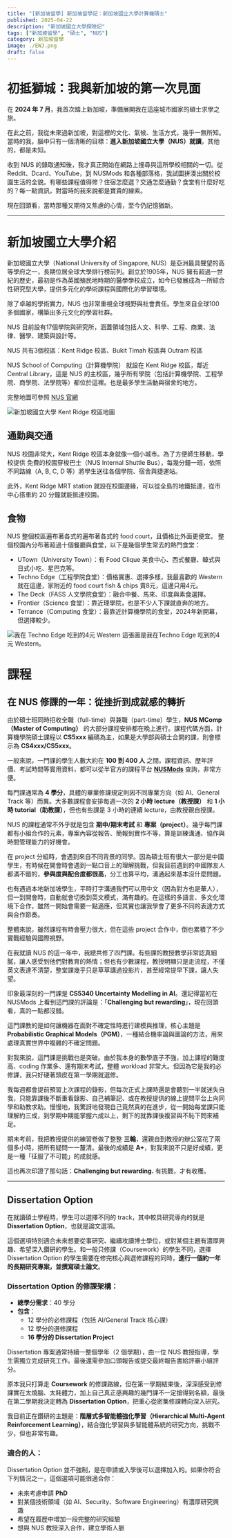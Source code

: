 ```yaml
---
title: "[新加坡留學] 新加坡留學記：新加坡國立大學計算機碩士"
published: 2025-04-22
description: "新加坡國立大學探險記"
tags: ["新加坡留學", "碩士", "NUS"]
category: 新加坡留學
image: ./EWJ.png
draft: false
---
```


# 初抵獅城：我與新加坡的第一次見面

在 **2024 年 7 月**，我首次踏上新加坡，準備展開我在這座城市國家的碩士求學之旅。

在此之前，我從未來過新加坡，對這裡的文化、氣候、生活方式，幾乎一無所知。當時的我，腦中只有一個清晰的目標：**進入新加坡國立大學（NUS）就讀**，其他的，都是未知。

收到 NUS 的錄取通知後，我才真正開始在網路上搜尋與這所學校相關的一切。從 Reddit、Dcard、YouTube，到 NUSMods 和各種部落格，我試圖拼湊出關於校園生活的全貌。有哪些課程值得修？住宿怎麼選？交通怎麼通勤？食堂有什麼好吃的？每一點資訊，對當時的我來說都是寶貴的線索。

現在回頭看，當時那種又期待又焦慮的心情，至今仍記憶猶新。

---

# 新加坡國立大學介紹
新加坡國立大學（National University of Singapore, NUS）是亞洲最具聲望的高等學府之一，長期位居全球大學排行榜前列。創立於1905年，NUS 擁有超過一世紀的歷史，最初是作為英國殖民地時期的醫學學校成立，如今已發展成為一所綜合性研究型大學，提供多元化的學術課程與國際化的學習環境。  

除了卓越的學術實力，NUS 也非常重視全球視野與社會責任。學生來自全球100多個國家，構築出多元文化的學習社群。  

NUS 目前設有17個學院與研究所，涵蓋領域包括人文、科學、工程、商業、法律、醫學、建築與設計等。  

NUS 共有3個校區：Kent Ridge 校區、Bukit Timah 校區與 Outram 校區  

NUS School of Computing（計算機學院） 就設在 Kent Ridge 校區，鄰近 Central Library，這是 NUS 的主校區，幾乎所有學院（包括計算機學院、工程學院、商學院、法學院等）都位於這裡。也是最多學生活動與宿舍的地方。  

完整地圖可參照 [NUS 官網](https://map.nus.edu.sg)

![新加坡國立大學 Kent Ridge 校區地圖](school_campus.png)

## 通勤與交通
NUS 校園非常大，Kent Ridge 校區本身就像一個小城市。為了方便師生移動，學校提供 免費的校園穿梭巴士（NUS Internal Shuttle Bus），每幾分鐘一班，依照不同路線（A, B, C, D 等）將學生送往各個學院、宿舍與捷運站。

此外，Kent Ridge MRT station 就設在校園邊緣，可以從全島的地鐵抵達，從市中心搭車約 20 分鐘就能抵達校園。

## 食物
NUS 整個校區遍布著各式的遍布著各式的 food court，且價格比外面更便宜。
整個校園內分布著超過十個餐廳與食堂，以下是幾個學生常去的熱門食堂：
- UTown（University Town）：有 Food Clique 美食中心、西式餐廳、韓式與日式小吃、星巴克等。
- Techno Edge（工程學院食堂）：價格實惠、選擇多樣，我最喜歡的 Western 就在這邊，家附近的 food court fish & chips 賣8元，這邊只用4元。
- The Deck（FASS 人文學院食堂）：融合中餐、馬來、印度與素食選擇。
- Frontier（Science 食堂）：靠近理學院，也是不少人下課就直奔的地方。
- Terrance（Computing 食堂）：最靠近計算機學院的食堂，2024年新開幕，但選擇較少。

![我在 Techno Edge 吃到的4元 Western](food.png)
這張圖是我在Techno Edge 吃到的4元 Western。

# 課程

## 在 NUS 修課的一年：從挫折到成就感的轉折

由於碩士班同時招收全職（full-time）與兼職（part-time）學生，**NUS MComp（Master of Computing）** 的大部分課程安排都在晚上進行。課程代碼方面，計算機學院碩士課程以 **CS5xxx** 編碼為主，如果是大學部與碩士合開的課，則會標示為 **CS4xxx/CS5xxx**。

一般來說，一門課的學生人數大約在 **100 到 400 人** 之間。課程資訊、歷年評價、考試時間等實用資料，都可以從半官方的課程平台 [**NUSMods**](https://nusmods.com/timetable/sem-2) 查詢，非常方便。

每門課通常為 **4 學分**，具體的畢業修課規定則因不同專業方向（如 AI、General Track 等）而異。大多數課程會安排每週一次的 **2 小時 lecture（教授課）** 和 **1 小時 tutorial（助教課）**，但也有些課是 3 小時的連續 lecture，由教授親自授課。

NUS 的課程通常不外乎就是包含 **期中/期末考試** 和 **專案（project）**。幾乎每門課都有小組合作的元素，專案內容從報告、簡報到實作不等，算是訓練溝通、協作與時間管理能力的好機會。

在 project 分組時，會遇到來自不同背景的同學。因為碩士班有很大一部分是中國學生，有時候在開會時會遇到一點口音上的理解挑戰，但我目前遇到的中國隊友人都滿不錯的，**參與度與配合度都很高**，分工也算平均，溝通起來基本沒什麼問題。

也有遇過本地新加坡學生，平時打字溝通我們可以用中文（因為對方也是華人），但一到開會時，自動就會切換到英文模式，滿有趣的。在這樣的多語言、多文化環境下合作，雖然一開始會需要一點適應，但其實也讓我學會了更多不同的表達方式與合作節奏。

整體來說，雖然課程有時會壓力很大，但在這些 project 合作中，倒也累積了不少實戰經驗與國際視野。

在我就讀 NUS 的這一年中，我總共修了四門課。有些課的教授教學非常認真細膩，讓人感受到他們對教育的熱情；但也有少數課程，教授明顯只是走流程，不僅英文表達不清楚，整堂課幾乎只是草草講過投影片，甚至經常提早下課，讓人失望。

印象最深刻的一門課是 **CS5340 Uncertainty Modelling in AI**。還記得當初在 NUSMods 上看到這門課的評論是：「**Challenging but rewarding**」，現在回頭看，真的一點都沒錯。

這門課教的是如何讓機器在面對不確定性時進行建模與推理，核心主題是 **Probabilistic Graphical Models（PGM）**，一種結合機率論與圖論的方法，用來處理真實世界中複雜的不確定問題。

對我來說，這門課是挑戰也是突破。由於我本身的數學底子不強，加上課程的難度高、coding 作業多、還有期末考試，整體 workload 非常大。但因為它是我的必修課，我只好硬著頭皮在第一學期就選修。

我每週都會提前預習上次課程的錄影，但每次正式上課時還是會聽到一半就迷失自我，只能靠課後不斷重看錄影、自己補筆記、或在教授提供的線上提問平台上向同學和助教求助。慢慢地，我驚訝地發現自己竟然真的在進步，從一開始每堂課只能理解約三成，到學期中期能掌握六成以上，剩下的就靠課後複習與不恥下問來補足。

期末考前，我把教授提供的練習卷做了整整 **三輪**，還親自到教授的辦公室花了兩個多小時，把所有疑問一一釐清。最後的成績是 **A+**，對我來說不只是好成績，更是一種「征服了不可能」的成就感。

這也再次印證了那句話：**Challenging but rewarding.** 有挑戰，才有收穫。

---

## Dissertation Option

在就讀碩士學程時，學生可以選擇不同的 track，其中較具研究導向的就是 **Dissertation Option**，也就是論文選項。

這個選項特別適合未來想要從事研究、繼續攻讀博士學位，或對某個主題有濃厚興趣、希望深入鑽研的學生。和一般只修課（Coursework）的學生不同，選擇 Dissertation Option 的學生需要在修完核心與選修課程的同時，**進行一個約一年的長期研究專案，並撰寫碩士論文**。

### Dissertation Option 的修課架構：

- **總學分需求**：40 學分  
- **包含**：
  - 12 學分的必修課程（包括 AI/General Track 核心課）
  - 12 學分的選修課程
  - **16 學分的 Dissertation Project**

Dissertation 專案通常持續一整個學年（2 個學期），由一位 NUS 教授指導，學生需獨立完成研究工作。最後還需參加口頭報告或提交最終報告書給評審小組評分。 

原本我只打算走 **Coursework** 的修課路線，但在第一學期結束後，深深感受到修課實在太燒腦、太耗體力，加上自己真正感興趣的幾門課不一定搶得到名額，最後在第二學期我決定轉為 **Dissertation Option**，把重心從密集修課轉向深入研究。

我目前正在鑽研的主題是：**階層式多智能體強化學習（Hierarchical Multi-Agent Reinforcement Learning）**，結合強化學習與多智能體系統的研究方向，挑戰不少，但也非常有趣。

### 適合的人：

Dissertation Option 並不強制，是在申請或入學後可以選擇加入的。如果你符合下列情況之一，這個選項可能很適合你：

- 未來考慮申請 **PhD**
- 對某個技術領域（如 AI、Security、Software Engineering）有濃厚研究興趣
- 希望在履歷中增加一段完整的研究經驗
- 想與 NUS 教授深入合作，建立學術人脈
